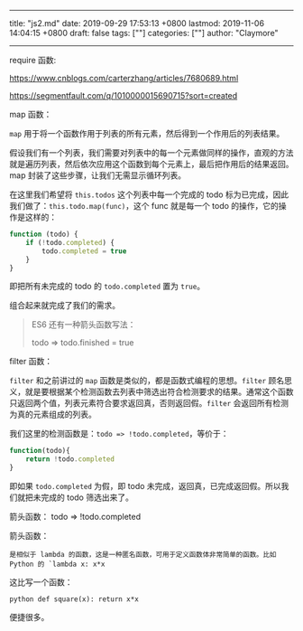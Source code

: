 
---
title: "js2.md"
date: 2019-09-29 17:53:13 +0800
lastmod: 2019-11-06 14:04:15 +0800
draft: false
tags: [""]
categories: [""]
author: "Claymore"

---
require 函数:

https://www.cnblogs.com/carterzhang/articles/7680689.html

https://segmentfault.com/q/1010000015690715?sort=created



map 函数：

`map` 用于将一个函数作用于列表的所有元素，然后得到一个作用后的列表结果。

假设我们有一个列表，我们需要对列表中的每一个元素做同样的操作，直观的方法就是遍历列表，然后依次应用这个函数到每个元素上，最后把作用后的结果返回。map 封装了这些步骤，让我们无需显示循环列表。

在这里我们希望将 `this.todos` 这个列表中每一个完成的 todo 标为已完成，因此我们做了：`this.todo.map(func)`，这个 func 就是每一个 todo 的操作，它的操作是这样的：

```js
function (todo) {
    if (!todo.completed) {
        todo.completed = true
    }
}
```

即把所有未完成的 todo 的 `todo.completed` 置为 `true`。

组合起来就完成了我们的需求。

> ES6 还有一种箭头函数写法：
>
> todo => todo.finished = true



filter 函数：

`filter` 和之前讲过的 `map` 函数是类似的，都是函数式编程的思想。`filter` 顾名思义，就是要根据某个检测函数去列表中筛选出符合检测要求的结果。通常这个函数只返回两个值，列表元素符合要求返回真，否则返回假。`filter` 会返回所有检测为真的元素组成的列表。

我们这里的检测函数是：`todo => !todo.completed`，等价于：

```js
function(todo){
    return !todo.completed
}
```

即如果 `todo.completed` 为假，即 todo 未完成，返回真，已完成返回假。所以我们就把未完成的 todo 筛选出来了。

箭头函数： todo => !todo.completed



箭头函数：

```
是相似于 lambda 的函数，这是一种匿名函数，可用于定义函数体非常简单的函数。比如 Python 的 `lambda x: x*x
```

这比写一个函数：

```
python def square(x): return x*x
```

便捷很多。